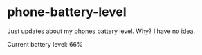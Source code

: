 # phone-battery-level
Just updates about my phones battery level. Why? I have no idea.

Current battery level: 66%
